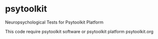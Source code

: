 # psytoolkit
Neuropsychological Tests for Psytoolkit Platform

This code require psytoolkit software or psytoolkit platform
psytoolkit.org
